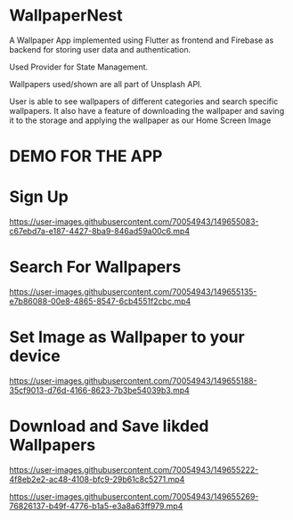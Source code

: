 # WallpaperNest

A Wallpaper App implemented using Flutter as frontend and Firebase as backend for storing user data and authentication. 

Used Provider for State Management.

Wallpapers used/shown are all part of Unsplash API.

User is able to see wallpapers of different categories and search specific wallpapers. 
It also have a feature of downloading the wallpaper and saving it to the storage and applying the wallpaper as our Home Screen Image

# DEMO FOR THE APP

# Sign Up
https://user-images.githubusercontent.com/70054943/149655083-c67ebd7a-e187-4427-8ba9-846ad59a00c6.mp4

# Search For Wallpapers
https://user-images.githubusercontent.com/70054943/149655135-e7b86088-00e8-4865-8547-6cb4551f2cbc.mp4

# Set Image as Wallpaper to your device
https://user-images.githubusercontent.com/70054943/149655188-35cf9013-d76d-4166-8623-7b3be54039b3.mp4

# Download and Save likded Wallpapers
https://user-images.githubusercontent.com/70054943/149655222-4f8eb2e2-ac48-4108-bfc9-29b61c8c5271.mp4

https://user-images.githubusercontent.com/70054943/149655269-76826137-b49f-4776-b1a5-e3a8a63ff979.mp4
